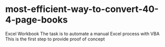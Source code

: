 # most-efficient-way-to-convert-40-4-page-books
Excel Workbook
The task is to automate a manual Excel process with VBA
This is the first step to provide proof of concept
